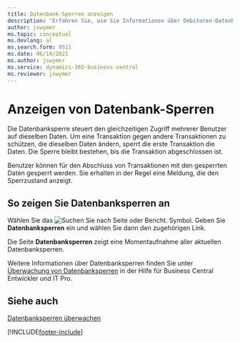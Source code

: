 ```yaml
---
title: Datenbank-Sperren anzeigen
description: 'Erfahren Sie, wie Sie Informationen über Debitoren-Datenbanksperren direkt über die Client-Oberfläche in Business Central anzeigen können.'
author: jswymer
ms.topic: conceptual
ms.devlang: al
ms.search.form: 9511
ms.date: 06/14/2021
ms.author: jswymer
ms.service: dynamics-365-business-central
ms.reviewer: jswymer
---
```

# Anzeigen von Datenbank-Sperren

Die Datenbanksperre steuert den gleichzeitigen Zugriff mehrerer Benutzer auf dieselben Daten. Um eine Transaktion gegen andere Transaktionen zu schützen, die dieselben Daten ändern, sperrt die erste Transaktion die Daten. Die Sperre bleibt bestehen, bis die Transaktion abgeschlossen ist.

Benutzer können für den Abschluss von Transaktionen mit den gesperrten Daten gesperrt werden. Sie erhalten in der Regel eine Meldung, die den Sperrzustand anzeigt.

## So zeigen Sie Datenbanksperren an

Wählen Sie das ![Suchen Sie nach Seite oder Bericht.](media/ui-search/search_small.png "Suche nach Seiten- oder Berichtssymbolen") Symbol. Geben Sie **Datenbanksperren** ein und wählen Sie dann den zugehörigen Link.

Die Seite **Datenbanksperren** zeigt eine Momentaufnahme aller aktuellen Datenbanksperren.

Weitere Informationen über Datenbanksperren finden Sie unter [Überwachung von Datenbanksperren](/dynamics365/business-central/dev-itpro/administration/monitor-database-locks) in der Hilfe für Business Central Entwickler und IT Pro.

## Siehe auch

[Datenbanksperren überwachen](/dynamics365/business-central/dev-itpro/administration/monitor-database-locks) 


[!INCLUDE[footer-include](includes/footer-banner.md)]